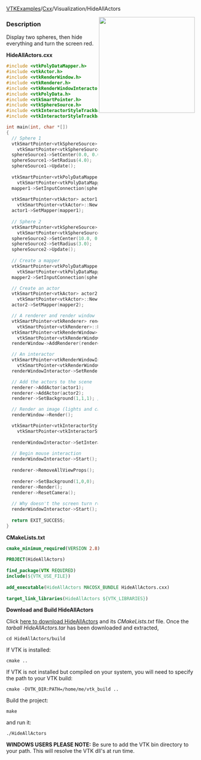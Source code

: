 [VTKExamples](/index/)/[Cxx](/Cxx)/Visualization/HideAllActors

<img align="right" src="https://github.com/lorensen/VTKExamples/blob/gh-pages/Testing/Baseline/Visualization/TestHideAllActors.png?raw=true" width="256" />

### Description
Display two spheres, then hide everything and turn the screen red.

**HideAllActors.cxx**
```c++
#include <vtkPolyDataMapper.h>
#include <vtkActor.h>
#include <vtkRenderWindow.h>
#include <vtkRenderer.h>
#include <vtkRenderWindowInteractor.h>
#include <vtkPolyData.h>
#include <vtkSmartPointer.h>
#include <vtkSphereSource.h>
#include <vtkInteractorStyleTrackballCamera.h>
#include <vtkInteractorStyleTrackball.h>

int main(int, char *[])
{
  // Sphere 1
  vtkSmartPointer<vtkSphereSource> sphereSource1 = 
    vtkSmartPointer<vtkSphereSource>::New();
  sphereSource1->SetCenter(0.0, 0.0, 0.0);
  sphereSource1->SetRadius(4.0);
  sphereSource1->Update();
  
  vtkSmartPointer<vtkPolyDataMapper> mapper1 = 
    vtkSmartPointer<vtkPolyDataMapper>::New();
  mapper1->SetInputConnection(sphereSource1->GetOutputPort());
  
  vtkSmartPointer<vtkActor> actor1 = 
    vtkSmartPointer<vtkActor>::New();
  actor1->SetMapper(mapper1);
  
  // Sphere 2
  vtkSmartPointer<vtkSphereSource> sphereSource2 = 
    vtkSmartPointer<vtkSphereSource>::New();
  sphereSource2->SetCenter(10.0, 0.0, 0.0);
  sphereSource2->SetRadius(3.0);
  sphereSource2->Update();
  
  // Create a mapper
  vtkSmartPointer<vtkPolyDataMapper> mapper2 = 
    vtkSmartPointer<vtkPolyDataMapper>::New();
  mapper2->SetInputConnection(sphereSource2->GetOutputPort());

  // Create an actor
  vtkSmartPointer<vtkActor> actor2 = 
    vtkSmartPointer<vtkActor>::New();
  actor2->SetMapper(mapper2);

  // A renderer and render window
  vtkSmartPointer<vtkRenderer> renderer = 
    vtkSmartPointer<vtkRenderer>::New();
  vtkSmartPointer<vtkRenderWindow> renderWindow = 
    vtkSmartPointer<vtkRenderWindow>::New();
  renderWindow->AddRenderer(renderer);

  // An interactor
  vtkSmartPointer<vtkRenderWindowInteractor> renderWindowInteractor = 
    vtkSmartPointer<vtkRenderWindowInteractor>::New();
  renderWindowInteractor->SetRenderWindow(renderWindow);

  // Add the actors to the scene
  renderer->AddActor(actor1);
  renderer->AddActor(actor2);
  renderer->SetBackground(1,1,1); // Background color white

  // Render an image (lights and cameras are created automatically)
  renderWindow->Render();

  vtkSmartPointer<vtkInteractorStyleTrackballCamera> style = 
    vtkSmartPointer<vtkInteractorStyleTrackballCamera>::New();
  
  renderWindowInteractor->SetInteractorStyle( style );
  
  // Begin mouse interaction
  renderWindowInteractor->Start();
  
  renderer->RemoveAllViewProps();
  
  renderer->SetBackground(1,0,0);
  renderer->Render();
  renderer->ResetCamera();
  
  // Why doesn't the screen turn red until I click/move the mouse?
  renderWindowInteractor->Start();
      
  return EXIT_SUCCESS;
}
```
**CMakeLists.txt**
```cmake
cmake_minimum_required(VERSION 2.8)
 
PROJECT(HideAllActors)
 
find_package(VTK REQUIRED)
include(${VTK_USE_FILE})
 
add_executable(HideAllActors MACOSX_BUNDLE HideAllActors.cxx)
 
target_link_libraries(HideAllActors ${VTK_LIBRARIES})
```

**Download and Build HideAllActors**

Click [here to download HideAllActors](https://github.com/lorensen/VTKWikiExamplesTarballs/raw/master/HideAllActors.tar) and its *CMakeLists.txt* file.
Once the *tarball HideAllActors.tar* has been downloaded and extracted,
```
cd HideAllActors/build 
```
If VTK is installed:
```
cmake ..
```
If VTK is not installed but compiled on your system, you will need to specify the path to your VTK build:
```
cmake -DVTK_DIR:PATH=/home/me/vtk_build ..
```
Build the project:
```
make
```
and run it:
```
./HideAllActors
```
**WINDOWS USERS PLEASE NOTE:** Be sure to add the VTK bin directory to your path. This will resolve the VTK dll's at run time.

